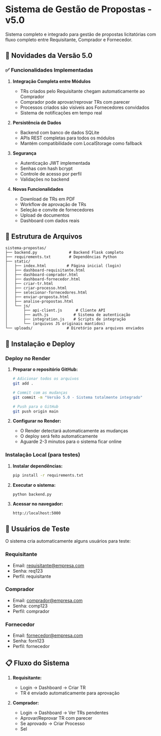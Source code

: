 # Sistema de Gestão de Propostas - v5.0

Sistema completo e integrado para gestão de propostas licitatórias com fluxo completo entre Requisitante, Comprador e Fornecedor.

## 🚀 Novidades da Versão 5.0

### ✅ Funcionalidades Implementadas

1. **Integração Completa entre Módulos**
   - TRs criados pelo Requisitante chegam automaticamente ao Comprador
   - Comprador pode aprovar/reprovar TRs com parecer
   - Processos criados são visíveis aos Fornecedores convidados
   - Sistema de notificações em tempo real

2. **Persistência de Dados**
   - Backend com banco de dados SQLite
   - APIs REST completas para todos os módulos
   - Mantém compatibilidade com LocalStorage como fallback

3. **Segurança**
   - Autenticação JWT implementada
   - Senhas com hash bcrypt
   - Controle de acesso por perfil
   - Validações no backend

4. **Novas Funcionalidades**
   - Download de TRs em PDF
   - Workflow de aprovação de TRs
   - Seleção e convite de fornecedores
   - Upload de documentos
   - Dashboard com dados reais

## 📁 Estrutura de Arquivos

```
sistema-propostas/
├── backend.py              # Backend Flask completo
├── requirements.txt        # Dependências Python
├── static/
│   ├── index.html         # Página inicial (login)
│   ├── dashboard-requisitante.html
│   ├── dashboard-comprador.html
│   ├── dashboard-fornecedor.html
│   ├── criar-tr.html
│   ├── criar-processo.html
│   ├── selecionar-fornecedores.html
│   ├── enviar-proposta.html
│   ├── analise-propostas.html
│   └── js/
│       ├── api-client.js      # Cliente API
│       ├── auth.js           # Sistema de autenticação
│       ├── integration.js    # Scripts de integração
│       └── (arquivos JS originais mantidos)
└── uploads/               # Diretório para arquivos enviados
```

## 🔧 Instalação e Deploy

### Deploy no Render

1. **Preparar o repositório GitHub:**
   ```bash
   # Adicionar todos os arquivos
   git add .
   
   # Commit com as mudanças
   git commit -m "Versão 5.0 - Sistema totalmente integrado"
   
   # Push para o GitHub
   git push origin main
   ```

2. **Configurar no Render:**
   - O Render detectará automaticamente as mudanças
   - O deploy será feito automaticamente
   - Aguarde 2-3 minutos para o sistema ficar online

### Instalação Local (para testes)

1. **Instalar dependências:**
   ```bash
   pip install -r requirements.txt
   ```

2. **Executar o sistema:**
   ```bash
   python backend.py
   ```

3. **Acessar no navegador:**
   ```
   http://localhost:5000
   ```

## 👥 Usuários de Teste

O sistema cria automaticamente alguns usuários para teste:

### Requisitante
- Email: requisitante@empresa.com
- Senha: req123
- Perfil: requisitante

### Comprador
- Email: comprador@empresa.com
- Senha: comp123
- Perfil: comprador

### Fornecedor
- Email: fornecedor@empresa.com
- Senha: forn123
- Perfil: fornecedor

## 📋 Fluxo do Sistema

1. **Requisitante:**
   - Login → Dashboard → Criar TR
   - TR é enviado automaticamente para aprovação

2. **Comprador:**
   - Login → Dashboard → Ver TRs pendentes
   - Aprovar/Reprovar TR com parecer
   - Se aprovado → Criar Processo
   - Sel